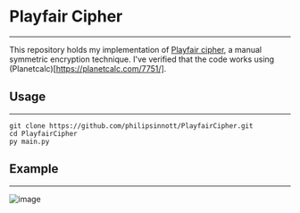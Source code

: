 # Playfair Cipher
---
This repository holds my implementation of [Playfair cipher](https://en.wikipedia.org/wiki/Playfair_cipher), a manual symmetric encryption technique. I've verified that the code works using (Planetcalc)[https://planetcalc.com/7751/].
## Usage
---
```
git clone https://github.com/philipsinnott/PlayfairCipher.git
cd PlayfairCipher
py main.py
```

## Example
---
![image](https://user-images.githubusercontent.com/56341190/227929871-e8426156-5106-4d33-8eaf-ec5fc9a62ebf.png)
